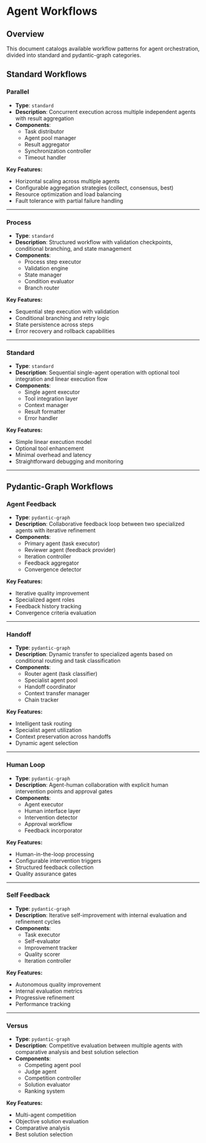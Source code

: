 # Agent Workflows

## Overview
This document catalogs available workflow patterns for agent orchestration, divided into standard and pydantic-graph categories.

## Standard Workflows

### Parallel
- **Type**: `standard`
- **Description**: Concurrent execution across multiple independent agents with result aggregation
- **Components**: 
  - Task distributor
  - Agent pool manager
  - Result aggregator
  - Synchronization controller
  - Timeout handler

**Key Features:**
- Horizontal scaling across multiple agents
- Configurable aggregation strategies (collect, consensus, best)
- Resource optimization and load balancing
- Fault tolerance with partial failure handling

---

### Process
- **Type**: `standard`
- **Description**: Structured workflow with validation checkpoints, conditional branching, and state management
- **Components**:
  - Process step executor
  - Validation engine
  - State manager
  - Condition evaluator
  - Branch router

**Key Features:**
- Sequential step execution with validation
- Conditional branching and retry logic
- State persistence across steps
- Error recovery and rollback capabilities

---

### Standard
- **Type**: `standard`
- **Description**: Sequential single-agent operation with optional tool integration and linear execution flow
- **Components**:
  - Single agent executor
  - Tool integration layer
  - Context manager
  - Result formatter
  - Error handler

**Key Features:**
- Simple linear execution model
- Optional tool enhancement
- Minimal overhead and latency
- Straightforward debugging and monitoring

---

## Pydantic-Graph Workflows

### Agent Feedback
- **Type**: `pydantic-graph`
- **Description**: Collaborative feedback loop between two specialized agents with iterative refinement
- **Components**:
  - Primary agent (task executor)
  - Reviewer agent (feedback provider)
  - Iteration controller
  - Feedback aggregator
  - Convergence detector

**Key Features:**
- Iterative quality improvement
- Specialized agent roles
- Feedback history tracking
- Convergence criteria evaluation

---

### Handoff
- **Type**: `pydantic-graph`
- **Description**: Dynamic transfer to specialized agents based on conditional routing and task classification
- **Components**:
  - Router agent (task classifier)
  - Specialist agent pool
  - Handoff coordinator
  - Context transfer manager
  - Chain tracker

**Key Features:**
- Intelligent task routing
- Specialist agent utilization
- Context preservation across handoffs
- Dynamic agent selection

---

### Human Loop
- **Type**: `pydantic-graph`
- **Description**: Agent-human collaboration with explicit human intervention points and approval gates
- **Components**:
  - Agent executor
  - Human interface layer
  - Intervention detector
  - Approval workflow
  - Feedback incorporator

**Key Features:**
- Human-in-the-loop processing
- Configurable intervention triggers
- Structured feedback collection
- Quality assurance gates

---

### Self Feedback
- **Type**: `pydantic-graph`
- **Description**: Iterative self-improvement with internal evaluation and refinement cycles
- **Components**:
  - Task executor
  - Self-evaluator
  - Improvement tracker
  - Quality scorer
  - Iteration controller

**Key Features:**
- Autonomous quality improvement
- Internal evaluation metrics
- Progressive refinement
- Performance tracking

---

### Versus
- **Type**: `pydantic-graph`
- **Description**: Competitive evaluation between multiple agents with comparative analysis and best solution selection
- **Components**:
  - Competing agent pool
  - Judge agent
  - Competition controller
  - Solution evaluator
  - Ranking system

**Key Features:**
- Multi-agent competition
- Objective solution evaluation
- Comparative analysis
- Best solution selection